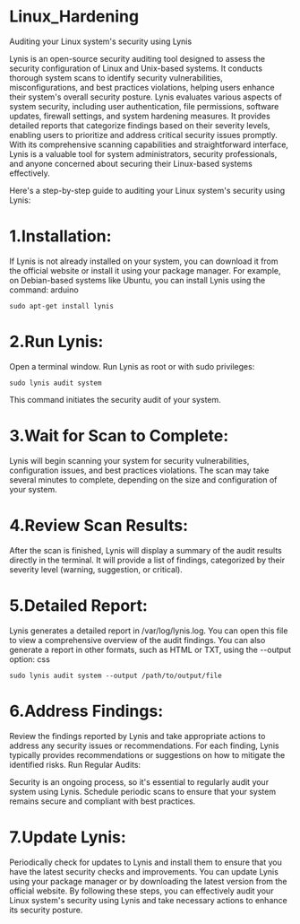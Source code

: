 # Linux_Hardening
Auditing your Linux system's security using Lynis

Lynis is an open-source security auditing tool designed to assess the security configuration of Linux and Unix-based systems.
It conducts thorough system scans to identify security vulnerabilities, misconfigurations, and best practices violations, helping users enhance their system's overall security posture.
Lynis evaluates various aspects of system security, including user authentication, file permissions, software updates, firewall settings, and system hardening measures.
It provides detailed reports that categorize findings based on their severity levels, enabling users to prioritize and address critical security issues promptly. 
With its comprehensive scanning capabilities and straightforward interface, Lynis is a valuable tool for system administrators, security professionals, and anyone concerned about securing their Linux-based systems effectively.

 Here's a step-by-step guide to auditing your Linux system's security using Lynis:

# 1.Installation:
If Lynis is not already installed on your system, you can download it from the official website or install it using your package manager.
For example, on Debian-based systems like Ubuntu, you can install Lynis using the command:
arduino

```
sudo apt-get install lynis
```

# 2.Run Lynis:
Open a terminal window.
Run Lynis as root or with sudo privileges:
```
sudo lynis audit system
```
This command initiates the security audit of your system.

# 3.Wait for Scan to Complete:
Lynis will begin scanning your system for security vulnerabilities, configuration issues, and best practices violations.
The scan may take several minutes to complete, depending on the size and configuration of your system.

# 4.Review Scan Results:
After the scan is finished, Lynis will display a summary of the audit results directly in the terminal.
It will provide a list of findings, categorized by their severity level (warning, suggestion, or critical).

# 5.Detailed Report:
Lynis generates a detailed report in /var/log/lynis.log. You can open this file to view a comprehensive overview of the audit findings.
You can also generate a report in other formats, such as HTML or TXT, using the --output option:
css
```
sudo lynis audit system --output /path/to/output/file
```

# 6.Address Findings:
Review the findings reported by Lynis and take appropriate actions to address any security issues or recommendations.
For each finding, Lynis typically provides recommendations or suggestions on how to mitigate the identified risks.
Run Regular Audits:

Security is an ongoing process, so it's essential to regularly audit your system using Lynis.
Schedule periodic scans to ensure that your system remains secure and compliant with best practices.

# 7.Update Lynis:
Periodically check for updates to Lynis and install them to ensure that you have the latest security checks and improvements.
You can update Lynis using your package manager or by downloading the latest version from the official website.
By following these steps, you can effectively audit your Linux system's security using Lynis and take necessary actions to enhance its security posture.


